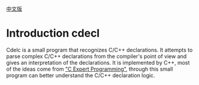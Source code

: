 [中文版](README_cn.md)

# Introduction cdecl
Cdelc is a small program that recognizes C/C++ declarations. It attempts to parse complex C/C++ declarations from the compiler's point of view and gives an interpretation of the declarations.
It is implemented by C++, most of the ideas come from ["C Expert Programming"](https://book.douban.com/subject/1232029/), through this small program can better understand the C/C++ declaration logic.